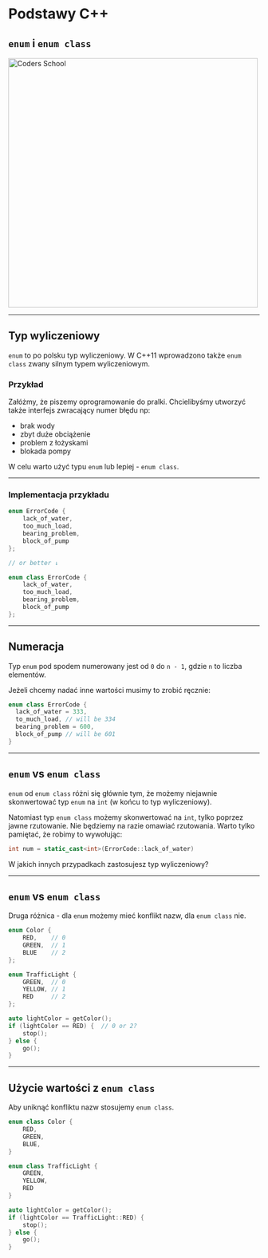 <!-- .slide: data-background="#111111" -->

# Podstawy C++

## `enum` i `enum class`

<a href="https://coders.school">
    <img width="500" src="../img/coders_school_logo.png" alt="Coders School" class="plain">
</a>

___

## Typ wyliczeniowy

`enum` to po polsku typ wyliczeniowy.
W C++11 wprowadzono także `enum class` zwany silnym typem wyliczeniowym.

### Przykład <!-- .element: class="fragment fade-in" -->

Załóżmy, że piszemy oprogramowanie do pralki.
Chcielibyśmy utworzyć także interfejs zwracający numer błędu np:
<!-- .element: class="fragment fade-in" -->

* <!-- .element: class="fragment fade-in" --> brak wody
* <!-- .element: class="fragment fade-in" --> zbyt duże obciążenie
* <!-- .element: class="fragment fade-in" --> problem z łożyskami
* <!-- .element: class="fragment fade-in" --> blokada pompy

W celu warto użyć typu `enum` lub lepiej - `enum class`.
<!-- .element: class="fragment fade-in" -->

___

### Implementacja przykładu

```cpp
enum ErrorCode {
    lack_of_water,
    too_much_load,
    bearing_problem,
    block_of_pump
};

// or better ↓

enum class ErrorCode {
    lack_of_water,
    too_much_load,
    bearing_problem,
    block_of_pump
};
```

___

## Numeracja

Typ `enum` pod spodem numerowany jest od `0` do `n - 1`, gdzie `n` to liczba elementów.
<!-- .element: class="fragment fade-in" -->

Jeżeli chcemy nadać inne wartości musimy to zrobić ręcznie:
<!-- .element: class="fragment fade-in" -->

```cpp
enum class ErrorCode {
  lack_of_water = 333,
  to_much_load, // will be 334
  bearing_problem = 600,
  block_of_pump // will be 601
}
```
<!-- .element: class="fragment fade-in" -->

___

## `enum` vs `enum class`

`enum` od `enum class` różni się głównie tym, że możemy niejawnie skonwertować typ `enum` na `int` (w końcu to typ wyliczeniowy).

Natomiast typ `enum class` możemy skonwertować na `int`, tylko poprzez jawne rzutowanie. Nie będziemy na razie omawiać rzutowania. Warto tylko
pamiętać, że robimy to wywołując:
<!-- .element: class="fragment fade-in" -->

```cpp
int num = static_cast<int>(ErrorCode::lack_of_water)
```
<!-- .element: class="fragment fade-in" -->

W jakich innych przypadkach zastosujesz typ wyliczeniowy?
<!-- .element: class="fragment fade-in" -->

___
<!-- .slide: style="font-size: 0.9em" -->

## `enum` vs `enum class`

Druga różnica - dla `enum` możemy mieć konflikt nazw, dla `enum class` nie.

```cpp
enum Color {
    RED,    // 0
    GREEN,  // 1
    BLUE    // 2
};
```
<!-- .element: class="fragment fade-in" -->

```cpp
enum TrafficLight {
    GREEN,  // 0
    YELLOW, // 1
    RED     // 2
};
```
<!-- .element: class="fragment fade-in" -->

```cpp
auto lightColor = getColor();
if (lightColor == RED) {  // 0 or 2?
    stop();
} else {
    go();
}
```
<!-- .element: class="fragment fade-in" -->

___
<!-- .slide: style="font-size: 0.9em" -->

## Użycie wartości z `enum class`

Aby uniknąć konfliktu nazw stosujemy `enum class`.

```cpp
enum class Color {
    RED,
    GREEN,
    BLUE,
}
```
<!-- .element: class="fragment fade-in" -->

```cpp
enum class TrafficLight {
    GREEN,
    YELLOW,
    RED
}
```
<!-- .element: class="fragment fade-in" -->

```cpp
auto lightColor = getColor();
if (lightColor == TrafficLight::RED) {
    stop();
} else {
    go();
}
```
<!-- .element: class="fragment fade-in" -->

